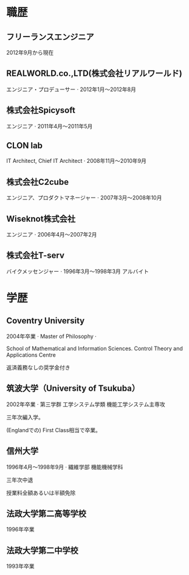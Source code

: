 # 職歴

## フリーランスエンジニア
2012年9月から現在

## REALWORLD.co.,LTD(株式会社リアルワールド)
エンジニア・プロデューサー · 2012年1月〜2012年8月

## 株式会社Spicysoft
エンジニア · 2011年4月〜2011年5月

## CLON lab
IT Architect, Chief IT Architect · 2008年11月〜2010年9月

## 株式会社C2cube
エンジニア、プロダクトマネージャー · 2007年3月〜2008年10月

## Wiseknot株式会社
エンジニア · 2006年4月〜2007年2月

## 株式会社T-serv
バイクメッセンジャー · 1996年3月〜1998年3月
アルバイト

# 学歴

## Coventry University
2004年卒業 · Master of Philosophy · 

School of Mathematical and Information Sciences. Control Theory and Applications Centre

返済義務なしの奨学金付き

## 筑波大学（University of Tsukuba）
2002年卒業 · 第三学群 工学システム学類 機能工学システム主専攻

三年次編入学。

(Englandでの) First Class相当で卒業。

## 信州大学
1996年4月〜1998年9月 · 繊維学部 機能機械学科

三年次中退

授業料全額あるいは半額免除

## 法政大学第二高等学校
1996年卒業

## 法政大学第二中学校
1993年卒業
